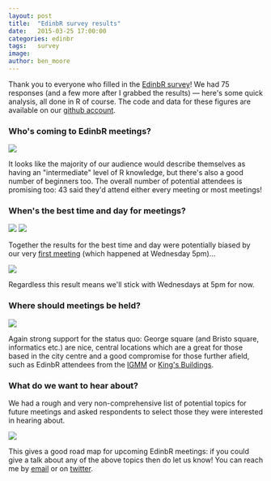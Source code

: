 ```yaml
---
layout: post
title:  "EdinbR survey results"
date:   2015-03-25 17:00:00
categories: edinbr
tags:   survey
image:
author: ben_moore
---
```


Thank you to everyone who filled in the [EdinbR survey](http://edinbr.org/edinbr/2015/02/22/edinbr-survey.html)! We had 75 responses (and a few more after I grabbed the results) — here's some quick analysis, all done in R of course. The code and data for these figures are available on our [github account](https://github.com/EdinbR/edinbr-survey).

### Who's coming to EdinbR meetings?

<img src="{{ site.baseurl }}/assets/images/survey_1.png" />

It looks like the majority of our audience would describe themselves as having an "intermediate" level of R knowledge, but there's also a good number of beginners too. The overall number of potential attendees is promising too: 43 said they'd attend either every meeting or most meetings!

### When's the best time and day for meetings?

<img src="{{ site.baseurl }}/assets/images/survey_2.png" />

<img src="{{ site.baseurl }}/assets/images/survey_3.png" />

Together the results for the best time and day were potentially biased by our very [first meeting](http://edinbr.org/edinbr/2015/01/30/our-first-meeting.html) (which happened at Wednesday 5pm)...

<img src="{{ site.baseurl }}/assets/images/survey_4.png" />

Regardless this result means we'll stick with Wednesdays at 5pm for now.

### Where should meetings be held?

<img src="{{ site.baseurl }}/assets/images/survey_5.png" />

Again strong support for the status quo: George square (and Bristo square, informatics etc.) are nice, central locations which are a great for those based in the city centre and a good compromise for those further afield, such as  EdinbR attendees from the [IGMM](http://www.igmm.ed.ac.uk/) or [King's Buildings](https://en.wikipedia.org/wiki/King%27s_Buildings).


### What do we want to hear about?

We had a rough and very non-comprehensive list of potential topics for future meetings and asked respondents to select those they were interested in hearing about.

<img src="{{ site.baseurl }}/assets/images/survey_6.png" />

This gives a good road map for upcoming EdinbR meetings: if you could give a talk about any of the above topics then do let us know! You can reach me by [email](mailto:ben@edinbr.org) or on [twitter](https://twitter.com/benjaminlmoore).

